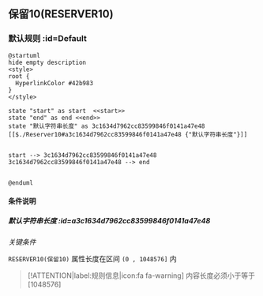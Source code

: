 ## 保留10(RESERVER10) <!-- {docsify-ignore-all} -->

   

### 默认规则 :id=Default

```plantuml
@startuml
hide empty description
<style>
root {
  HyperlinkColor #42b983
}
</style>

state "start" as start  <<start>>
state "end" as end <<end>>
state "默认字符串长度" as 3c1634d7962cc83599846f0141a47e48 [[$./Reserver10#a3c1634d7962cc83599846f0141a47e48 {"默认字符串长度"}]]


start --> 3c1634d7962cc83599846f0141a47e48 
3c1634d7962cc83599846f0141a47e48 --> end 


@enduml
```

#### 条件说明

##### 默认字符串长度 :id=a3c1634d7962cc83599846f0141a47e48


*关键条件*


`RESERVER10(保留10)` 属性长度在区间 `(0 , 1048576]` 内

> [!ATTENTION|label:规则信息|icon:fa fa-warning]
> 内容长度必须小于等于[1048576]







